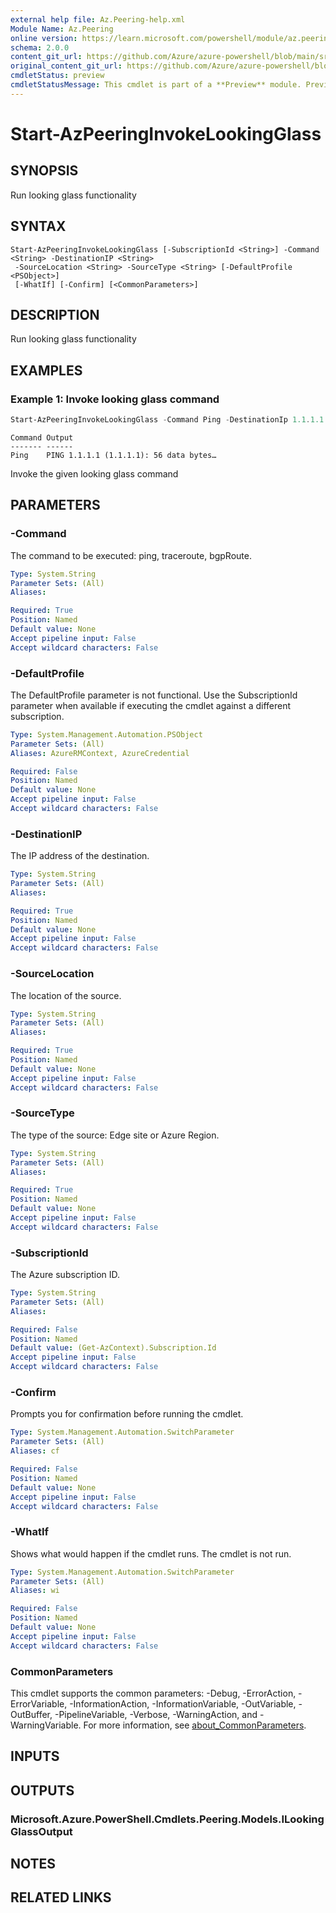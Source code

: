 ```yaml
---
external help file: Az.Peering-help.xml
Module Name: Az.Peering
online version: https://learn.microsoft.com/powershell/module/az.peering/start-azpeeringinvokelookingglass
schema: 2.0.0
content_git_url: https://github.com/Azure/azure-powershell/blob/main/src/Peering/Peering/help/Start-AzPeeringInvokeLookingGlass.md
original_content_git_url: https://github.com/Azure/azure-powershell/blob/main/src/Peering/Peering/help/Start-AzPeeringInvokeLookingGlass.md
cmdletStatus: preview
cmdletStatusMessage: This cmdlet is part of a **Preview** module. Preview versions aren't recommended for use in production environments. For more information, see https://aka.ms/azps-refstatus.
---
```


# Start-AzPeeringInvokeLookingGlass

## SYNOPSIS
Run looking glass functionality

## SYNTAX

```
Start-AzPeeringInvokeLookingGlass [-SubscriptionId <String>] -Command <String> -DestinationIP <String>
 -SourceLocation <String> -SourceType <String> [-DefaultProfile <PSObject>]
 [-WhatIf] [-Confirm] [<CommonParameters>]
```

## DESCRIPTION
Run looking glass functionality

## EXAMPLES

### Example 1: Invoke looking glass command
```powershell
Start-AzPeeringInvokeLookingGlass -Command Ping -DestinationIp 1.1.1.1 -SourceLocation Seattle -SourceType EdgeSite
```

```output
Command Output
------- ------
Ping    PING 1.1.1.1 (1.1.1.1): 56 data bytes…
```

Invoke the given looking glass command

## PARAMETERS

### -Command
The command to be executed: ping, traceroute, bgpRoute.

```yaml
Type: System.String
Parameter Sets: (All)
Aliases:

Required: True
Position: Named
Default value: None
Accept pipeline input: False
Accept wildcard characters: False
```

### -DefaultProfile
The DefaultProfile parameter is not functional.
Use the SubscriptionId parameter when available if executing the cmdlet against a different subscription.

```yaml
Type: System.Management.Automation.PSObject
Parameter Sets: (All)
Aliases: AzureRMContext, AzureCredential

Required: False
Position: Named
Default value: None
Accept pipeline input: False
Accept wildcard characters: False
```

### -DestinationIP
The IP address of the destination.

```yaml
Type: System.String
Parameter Sets: (All)
Aliases:

Required: True
Position: Named
Default value: None
Accept pipeline input: False
Accept wildcard characters: False
```

### -SourceLocation
The location of the source.

```yaml
Type: System.String
Parameter Sets: (All)
Aliases:

Required: True
Position: Named
Default value: None
Accept pipeline input: False
Accept wildcard characters: False
```

### -SourceType
The type of the source: Edge site or Azure Region.

```yaml
Type: System.String
Parameter Sets: (All)
Aliases:

Required: True
Position: Named
Default value: None
Accept pipeline input: False
Accept wildcard characters: False
```

### -SubscriptionId
The Azure subscription ID.

```yaml
Type: System.String
Parameter Sets: (All)
Aliases:

Required: False
Position: Named
Default value: (Get-AzContext).Subscription.Id
Accept pipeline input: False
Accept wildcard characters: False
```

### -Confirm
Prompts you for confirmation before running the cmdlet.

```yaml
Type: System.Management.Automation.SwitchParameter
Parameter Sets: (All)
Aliases: cf

Required: False
Position: Named
Default value: None
Accept pipeline input: False
Accept wildcard characters: False
```

### -WhatIf
Shows what would happen if the cmdlet runs.
The cmdlet is not run.

```yaml
Type: System.Management.Automation.SwitchParameter
Parameter Sets: (All)
Aliases: wi

Required: False
Position: Named
Default value: None
Accept pipeline input: False
Accept wildcard characters: False
```

### CommonParameters
This cmdlet supports the common parameters: -Debug, -ErrorAction, -ErrorVariable, -InformationAction, -InformationVariable, -OutVariable, -OutBuffer, -PipelineVariable, -Verbose, -WarningAction, and -WarningVariable. For more information, see [about_CommonParameters](http://go.microsoft.com/fwlink/?LinkID=113216).

## INPUTS

## OUTPUTS

### Microsoft.Azure.PowerShell.Cmdlets.Peering.Models.ILookingGlassOutput

## NOTES

## RELATED LINKS
